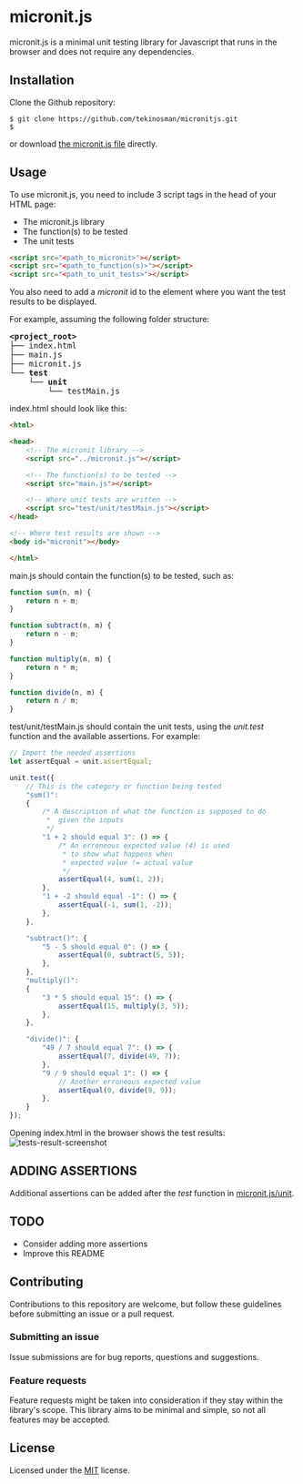 # micronit.js

micronit.js is a minimal unit testing library for Javascript that runs in the browser and does not require any dependencies.

## Installation

Clone the Github repository:

```console
$ git clone https://github.com/tekinosman/micronitjs.git
$
```

or download [the micronit.js file](https://raw.githubusercontent.com/tekinosman/micronitjs/main/micronit.js) directly.

## Usage

To use micronit.js, you need to include 3 script tags in the head of your HTML page:

- The micronit.js library
- The function(s) to be tested
- The unit tests

```html
<script src="<path_to_micronit>"></script>
<script src="<path_to_function(s)>"></script>
<script src="<path_to_unit_tests>"></script>
```

You also need to add a *micronit* id to the element where you want the test results to be displayed.

For example, assuming the following folder structure:

<pre>
<strong>&ltproject_root&gt</strong>
├── index.html
├── main.js
├── micronit.js
└── <strong>test</strong>
    └── <strong>unit</strong>
        └── testMain.js
</pre>

index.html should look like this:

```html
<html>

<head>
    <!-- The micronit library -->
    <script src="../micronit.js"></script>

    <!-- The function(s) to be tested -->
    <script src="main.js"></script>

    <!-- Where unit tests are written -->
    <script src="test/unit/testMain.js"></script>
</head>

<!-- Where test results are shown -->
<body id="micronit"></body>

</html>
```

main.js should contain the function(s) to be tested, such as:

```javascript
function sum(n, m) {
    return n + m;
}

function subtract(n, m) {
    return n - m;
}

function multiply(n, m) {
    return n * m;
}

function divide(n, m) {
    return n / m;
}
```

test/unit/testMain.js should contain the unit tests, using the *unit.test* function and the available assertions. For example:

```javascript
// Import the needed assertions
let assertEqual = unit.assertEqual;

unit.test({
    // This is the category or function being tested
    "sum()":
    {
        /* A description of what the function is supposed to do
         *  given the inputs
         */
        "1 + 2 should equal 3": () => {
            /* An erroneous expected value (4) is used
             * to show what happens when
             * expected value != actual value
             */
            assertEqual(4, sum(1, 2));
        },
        "1 + -2 should equal -1": () => {
            assertEqual(-1, sum(1, -2));
        },
    },

    "subtract()": {
        "5 - 5 should equal 0": () => {
            assertEqual(0, subtract(5, 5));
        },
    },
    "multiply()":
    {
        "3 * 5 should equal 15": () => {
            assertEqual(15, multiply(3, 5));
        },
    },

    "divide()": {
        "49 / 7 should equal 7": () => {
            assertEqual(7, divide(49, 7));
        },
        "9 / 9 should equal 1": () => {
            // Another erroneous expected value
            assertEqual(0, divide(9, 9));
        },
    }
});
```

Opening index.html in the browser shows the test results:
![tests-result-screenshot](screenshot.png)

## ADDING ASSERTIONS

Additional assertions can be added after the *test* function in [micronit.js/unit](https://github.com/tekinosman/micronitjs/blob/main/micronit.js#L77).

## TODO

- Consider adding more assertions
- Improve this README

## Contributing

Contributions to this repository are welcome, but follow these guidelines before submitting an issue or a pull request.

### Submitting an issue

Issue submissions are for bug reports, questions and suggestions.

### Feature requests

Feature requests might be taken into consideration if they stay within the library's scope. This library aims to be minimal and simple, so not all features may be accepted.

## License

Licensed under the [MIT](LICENSE) license.
